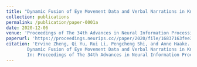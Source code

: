 ```yaml
---
title: "Dynamic Fusion of Eye Movement Data and Verbal Narrations in Knowledge-rich Domains"
collection: publications
permalink: /publication/paper-0001a
date: 2020-12-06
venue: 'Proceedings of The 34th Advances in Neural Information Processing Systems (NeurIPS 2020)'
paperurl: 'https://proceedings.neurips.cc//paper/2020/file/16837163fee34175358a47e0b51485ff-Paper.pdf'
citation: 'Ervine Zheng, Qi Yu, Rui Li, Pengcheng Shi, and Anne Haake.
        Dynamic Fusion of Eye Movement Data and Verbal Narrations in Knowledge-rich Domains.
        In: Proceedings of The 34th Advances in Neural Information Processing Systems (NeurIPS 2020), 3700-3706, December 2020.'
---
```


